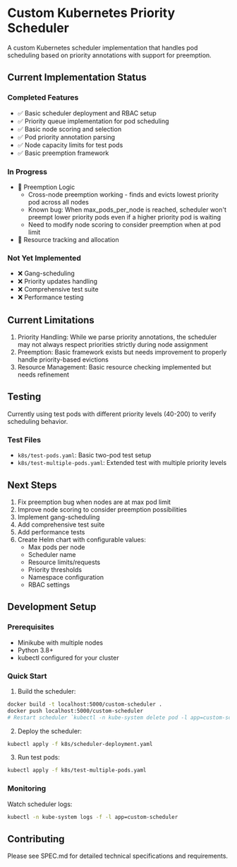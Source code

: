 # Custom Kubernetes Priority Scheduler

A custom Kubernetes scheduler implementation that handles pod scheduling based on priority annotations with support for preemption.

## Current Implementation Status

### Completed Features
- ✅ Basic scheduler deployment and RBAC setup
- ✅ Priority queue implementation for pod scheduling
- ✅ Basic node scoring and selection
- ✅ Pod priority annotation parsing
- ✅ Node capacity limits for test pods
- ✅ Basic preemption framework

### In Progress
- 🚧 Preemption Logic
  - Cross-node preemption working - finds and evicts lowest priority pod across all nodes
  - Known bug: When max_pods_per_node is reached, scheduler won't preempt lower priority pods even if a higher priority pod is waiting
  - Need to modify node scoring to consider preemption when at pod limit
- 🚧 Resource tracking and allocation

### Not Yet Implemented
- ❌ Gang-scheduling
- ❌ Priority updates handling
- ❌ Comprehensive test suite
- ❌ Performance testing

## Current Limitations
1. Priority Handling: While we parse priority annotations, the scheduler may not always respect priorities strictly during node assignment
2. Preemption: Basic framework exists but needs improvement to properly handle priority-based evictions
3. Resource Management: Basic resource checking implemented but needs refinement

## Testing
Currently using test pods with different priority levels (40-200) to verify scheduling behavior.

### Test Files
- `k8s/test-pods.yaml`: Basic two-pod test setup
- `k8s/test-multiple-pods.yaml`: Extended test with multiple priority levels

## Next Steps
1. Fix preemption bug when nodes are at max pod limit
2. Improve node scoring to consider preemption possibilities
3. Implement gang-scheduling
4. Add comprehensive test suite
5. Add performance tests
6. Create Helm chart with configurable values:
   - Max pods per node
   - Scheduler name
   - Resource limits/requests
   - Priority thresholds
   - Namespace configuration
   - RBAC settings

## Development Setup

### Prerequisites
- Minikube with multiple nodes
- Python 3.8+
- kubectl configured for your cluster

### Quick Start
1. Build the scheduler:
```bash
docker build -t localhost:5000/custom-scheduler .
docker push localhost:5000/custom-scheduler
# Restart scheduler `kubectl -n kube-system delete pod -l app=custom-scheduler --force --grace-period=0`
```

2. Deploy the scheduler:
```bash
kubectl apply -f k8s/scheduler-deployment.yaml
```

3. Run test pods:
```bash
kubectl apply -f k8s/test-multiple-pods.yaml
```

### Monitoring
Watch scheduler logs:
```bash
kubectl -n kube-system logs -f -l app=custom-scheduler
```

## Contributing
Please see SPEC.md for detailed technical specifications and requirements.
